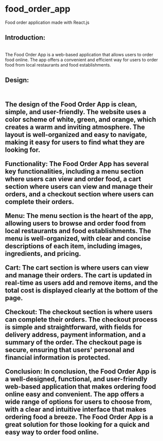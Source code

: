 # food_order_app
Food order application made with React.js


<h2>Introduction:</h2>
<br>
The Food Order App is a web-based application that allows users to order food online. The app offers a convenient and efficient way for users to order food from local restaurants and food establishments.

<h2>Design:<h2>
<br>
The design of the Food Order App is clean, simple, and user-friendly. The website uses a color scheme of white, green, and orange, which creates a warm and inviting atmosphere. The layout is well-organized and easy to navigate, making it easy for users to find what they are looking for.

Functionality:
The Food Order App has several key functionalities, including a menu section where users can view and order food, a cart section where users can view and manage their orders, and a checkout section where users can complete their orders.

Menu:
The menu section is the heart of the app, allowing users to browse and order food from local restaurants and food establishments. The menu is well-organized, with clear and concise descriptions of each item, including images, ingredients, and pricing.

Cart:
The cart section is where users can view and manage their orders. The cart is updated in real-time as users add and remove items, and the total cost is displayed clearly at the bottom of the page.

Checkout:
The checkout section is where users can complete their orders. The checkout process is simple and straightforward, with fields for delivery address, payment information, and a summary of the order. The checkout page is secure, ensuring that users' personal and financial information is protected.

Conclusion:
In conclusion, the Food Order App is a well-designed, functional, and user-friendly web-based application that makes ordering food online easy and convenient. The app offers a wide range of options for users to choose from, with a clear and intuitive interface that makes ordering food a breeze. The Food Order App is a great solution for those looking for a quick and easy way to order food online.

